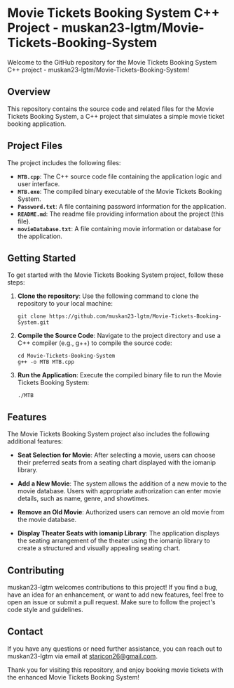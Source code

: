 # Movie Tickets Booking System C++ Project - muskan23-lgtm/Movie-Tickets-Booking-System

Welcome to the GitHub repository for the Movie Tickets Booking System C++ project - muskan23-lgtm/Movie-Tickets-Booking-System!

## Overview

This repository contains the source code and related files for the Movie Tickets Booking System, a C++ project that simulates a simple movie ticket booking application.

## Project Files

The project includes the following files:

- **`MTB.cpp`**: The C++ source code file containing the application logic and user interface.
- **`MTB.exe`**: The compiled binary executable of the Movie Tickets Booking System.
- **`Password.txt`**: A file containing password information for the application.
- **`README.md`**: The readme file providing information about the project (this file).
- **`movieDatabase.txt`**: A file containing movie information or database for the application.

## Getting Started

To get started with the Movie Tickets Booking System project, follow these steps:

1. **Clone the repository**: Use the following command to clone the repository to your local machine:

   ```
   git clone https://github.com/muskan23-lgtm/Movie-Tickets-Booking-System.git
   ```

2. **Compile the Source Code**: Navigate to the project directory and use a C++ compiler (e.g., g++) to compile the source code:

   ```
   cd Movie-Tickets-Booking-System
   g++ -o MTB MTB.cpp
   ```

3. **Run the Application**: Execute the compiled binary file to run the Movie Tickets Booking System:

   ```
   ./MTB
   ```

## Features

The Movie Tickets Booking System project also includes the following additional features:

- **Seat Selection for Movie**: After selecting a movie, users can choose their preferred seats from a seating chart displayed with the iomanip library.

- **Add a New Movie**: The system allows the addition of a new movie to the movie database. Users with appropriate authorization can enter movie details, such as name, genre, and showtimes.

- **Remove an Old Movie**: Authorized users can remove an old movie from the movie database.

- **Display Theater Seats with iomanip Library**: The application displays the seating arrangement of the theater using the iomanip library to create a structured and visually appealing seating chart.

## Contributing

muskan23-lgtm welcomes contributions to this project! If you find a bug, have an idea for an enhancement, or want to add new features, feel free to open an issue or submit a pull request. Make sure to follow the project's code style and guidelines.

## Contact

If you have any questions or need further assistance, you can reach out to muskan23-lgtm via email at staricon26@gmail.com.

Thank you for visiting this repository, and enjoy booking movie tickets with the enhanced Movie Tickets Booking System!
